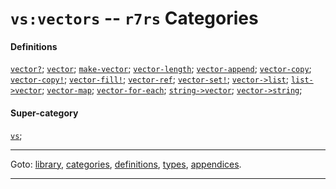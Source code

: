 

<a id='category__r7rs__vs_3a_vectors'></a>

# `vs:vectors` -- `r7rs` Categories


#### Definitions

[`vector?`](../../r7rs/definitions/vector_3f.md#definition__r7rs__vector_3f);
[`vector`](../../r7rs/definitions/vector.md#definition__r7rs__vector);
[`make-vector`](../../r7rs/definitions/make-vector.md#definition__r7rs__make-vector);
[`vector-length`](../../r7rs/definitions/vector-length.md#definition__r7rs__vector-length);
[`vector-append`](../../r7rs/definitions/vector-append.md#definition__r7rs__vector-append);
[`vector-copy`](../../r7rs/definitions/vector-copy.md#definition__r7rs__vector-copy);
[`vector-copy!`](../../r7rs/definitions/vector-copy_21.md#definition__r7rs__vector-copy_21);
[`vector-fill!`](../../r7rs/definitions/vector-fill_21.md#definition__r7rs__vector-fill_21);
[`vector-ref`](../../r7rs/definitions/vector-ref.md#definition__r7rs__vector-ref);
[`vector-set!`](../../r7rs/definitions/vector-set_21.md#definition__r7rs__vector-set_21);
[`vector->list`](../../r7rs/definitions/vector-_3e_list.md#definition__r7rs__vector-_3e_list);
[`list->vector`](../../r7rs/definitions/list-_3e_vector.md#definition__r7rs__list-_3e_vector);
[`vector-map`](../../r7rs/definitions/vector-map.md#definition__r7rs__vector-map);
[`vector-for-each`](../../r7rs/definitions/vector-for-each.md#definition__r7rs__vector-for-each);
[`string->vector`](../../r7rs/definitions/string-_3e_vector.md#definition__r7rs__string-_3e_vector);
[`vector->string`](../../r7rs/definitions/vector-_3e_string.md#definition__r7rs__vector-_3e_string);


#### Super-category

[`vs`](../../r7rs/categories/vs.md#category__r7rs__vs);

----

Goto: [library](../../r7rs/_index.md#library__r7rs), [categories](../../r7rs/categories/_index.md#toc__r7rs__categories), [definitions](../../r7rs/definitions/_index.md#toc__r7rs__definitions), [types](../../r7rs/types/_index.md#toc__r7rs__types), [appendices](../../r7rs/appendices/_index.md#toc__r7rs__appendices).

----


